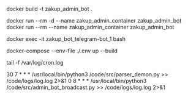 docker build -t zakup_admin_bot .   

docker run --rm -d --name zakup_admin_container zakup_admin_bot
docker run --rm --name zakup_admin_container zakup_admin_bot

docker exec -it zakup_bot_telegram-bot_1 bash  

docker-compose --env-file ./.env up --build

tail -f /var/log/cron.log

30 7 * * * /usr/local/bin/python3 /code/src/parser_demon.py >> /code/logs/log.log 2>&1
0 8 * * * /usr/local/bin/python3 /code/src/admin_bot_broadcast.py >> /code/logs/log.log 2>&1